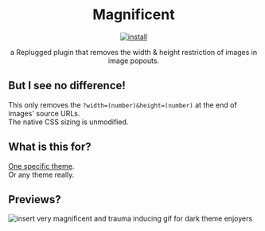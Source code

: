 <p>
  <h1 align="center">Magnificent</h1>
</p>

<p align="center">
  <a href="https://replugged.dev/install?identifier=lib.evelyn.Magnificent">
    <img alt="install" src="https://img.shields.io/github/v/release/Socketlike/Magnificent?label=Install&sort=semver&style=for-the-badge">
  </a>
</p>

<p align="center">
  a Replugged plugin that removes the width & height restriction of images in image popouts.
</p>

## But I see no difference!

This only removes the `?width=(number)&height=(number)` at the end of images' source URLs.  
The native CSS sizing is unmodified.

## What is this for?

[One specific theme](https://github.com/SiriusBYT/flashcord).  
Or any theme really.

## Previews?

![insert very magnificent and trauma inducing gif for dark theme enjoyers](preview.gif)
